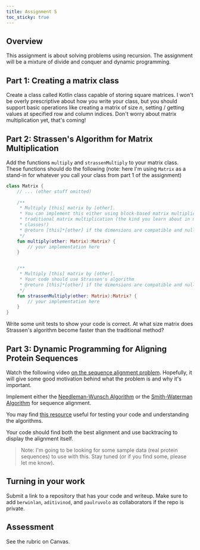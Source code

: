 ```yaml
---
title: Assignment 5
toc_sticky: true 
---
```


## Overview

This assignment is about solving problems using recursion.  The assignment will be a mixture of divide and conquer and dynamic programming.

## Part 1: Creating a matrix class

Create a class called Kotlin class capable of storing square matrices.  I won't be overly prescriptive about how you write your class, but you should support basic operations like creating a matrix of size $n$, setting / getting values at specified row and column indices.  Don't worry about matrix multiplication yet, that's coming!

## Part 2: Strassen's Algorithm for Matrix Multiplication

Add the functions ``multiply`` and ``strassenMultiply`` to your matrix class. These functions should do the following (note: here I'm using ``Matrix`` as a stand-in for whatever you call your class from part 1 of the assignment)

```kotlin
class Matrix {
    // ... (other stuff omitted)
    
    /**
     * Multiply [this] matrix by [other].
     * You can implement this either using block-based matrix multiplication or
     * traditional matrix multiplication (the kind you learn about in math
     * classes!)
     * @return [this]*[other] if the dimensions are compatible and null otherwise
     */
    fun multiply(other: Matrix):Matrix? {
        // your implementation here
    }


    /**
     * Multiply [this] matrix by [other].
     * Your code should use Strassen's algorithm
     * @return [this]*[other] if the dimensions are compatible and null otherwise
     */
    fun strassenMultiply(other: Matrix):Matrix? {
        // your implementation here
    }
}
```

Write some unit tests to show your code is correct.  At what size matrix does Strassen's algorithm become faster than the traditional method?

## Part 3: Dynamic Programming for Aligning Protein Sequences

Watch the following video [on the sequence alignment problem](https://www.youtube.com/watch?v=dYuktSSPfYQ).  Hopefully, it will give some good motivation behind what the problem is and why it's important.

Implement either the [Needleman-Wunsch Algorithm](https://en.wikipedia.org/wiki/Needleman%E2%80%93Wunsch_algorithm) or the [Smith-Waterman Algorithm](https://en.wikipedia.org/wiki/Smith%E2%80%93Waterman_algorithm) for sequence alignment.

You may find [this resource](https://rna.informatik.uni-freiburg.de/Teaching/index.jsp?toolName=Needleman-Wunsch) useful for testing your code and understanding the algorithms.

Your code should find both the best alignment and use backtracing to display the alignment itself.

> Note: I'm going to be looking for some sample data (real protein sequences) to use with this.  Stay tuned (or if you find some, please let me know).

## Turning in your work

Submit a link to a repository that has your code and writeup.  Make sure to add ``berwinlan``, ``aditivinod``, and ``paulruvolo`` as collaborators if the repo is private.

## Assessment

See the rubric on Canvas.
